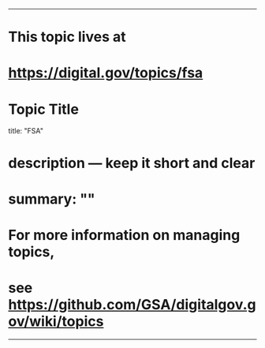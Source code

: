 
---
# This topic lives at
# https://digital.gov/topics/fsa

# Topic Title
title: "FSA"

# description — keep it short and clear
# summary: ""


# For more information on managing topics,
# see https://github.com/GSA/digitalgov.gov/wiki/topics
---